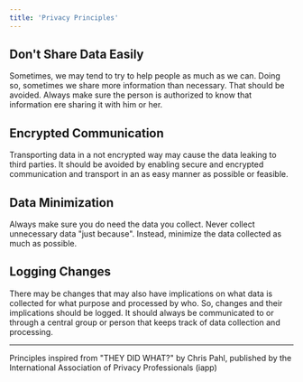 ```yaml
---
title: 'Privacy Principles'
---
```


## Don't Share Data Easily
Sometimes, we may tend to try to help people as much as we can. Doing so, sometimes we share more information than necessary. That should be avoided. Always make sure the person is authorized to know that information ere sharing it with him or her.

## Encrypted Communication
Transporting data in a not encrypted way may cause the data leaking to third parties. It should be avoided by enabling secure and encrypted communication and transport in an as easy manner as possible or feasible.

## Data Minimization
Always make sure you do need the data you collect. Never collect unnecessary data "just because". Instead, minimize the data collected as much as possible.

## Logging Changes
There may be changes that may also have implications on what data is collected for what purpose and processed by who. So, changes and their implications should be logged. It should always be communicated to or through a central group or person that keeps track of data collection and processing.

----

Principles inspired from "THEY DID WHAT?" by Chris Pahl, published by the International Association of Privacy Professionals (iapp)